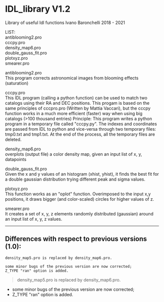 # IDL_library V1.2
Library of useful Idl functions
Ivano Baronchelli 2018 - 2021

LIST:     
antiblooming2.pro     
cccpy.pro     
density_map6.pro     
double_gauss_fit.pro     
plotxyz.pro     
smearer.pro     



antiblooming2.pro    
This program corrects astronomical images from blooming effects (saturation)

cccpy.pro    
This IDL program (calling a python function) can be used to match
two catalogs using their RA and DEC positions. 
This progam is based on the same principles of cccpro.pro (Written
by Mattia Vaccari), but the cccpy function works in a much more
efficient (faster) way when using big catalogs (>100 thousand entries) 
Principle:
This program writes a python program in a temporary file called
"cccpy.py". The indexes and coordinates are passed from IDL to
python and vice-versa through two temporary files: tmp0.txt and
tmp1.txt. 
At the end of the process, all the temporary files are deleted.


density_map6.pro    
overplots (output file) a color density map, given an input list of x, y, datapoints

double_gauss_fit.pro    
Given the x and y values of an histogram (xhist, yhist),
it finds the best fit for a double gaussian distribution trying
different peak and sigma values.

plotxyz.pro    
This function works as an "oplot" function. Overimposed to the input
x,y positions, it draws bigger (and color-scaled) circles for higher 
values of z. 

smearer.pro    
It creates a set of x, y, z elements randomly distributed (gaussian) 
around an input list of x, y, z values.

----------------------------------------------------
Differences with respect to previous versions (1.0):
----------------------------------------------------
    density_map5.pro is replaced by density_map6.pro.

    some minor bugs of the previous version are now corrected;
    Z_TYPE "ran" option is added.

 > density_map5.pro is replaced by density_map6.pro.
   - some minor bugs of the previous version are now corrected;
   - Z_TYPE "ran" option is added.



